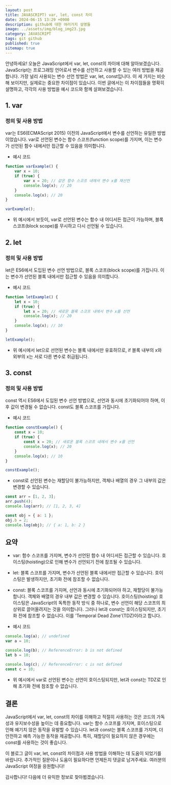 ```yaml
---
layout: post
title: JAVASCRIPT) var, let, const 차이
date: 2024-06-15 13:29 +0900
description: github에 대한 여러가지 설명들
image: ../assets/img/blog_img23.jpg
category: JAVASCRIPT
tags: git github
published: true
sitemap: true
---
```


안녕하세요! 오늘은 JavaScript에서 var, let, const의 차이에 대해 알아보겠습니다.
JavaScript는 프로그래밍 언어로서 변수를 선언하고 사용할 수 있는 여러 방법을 제공합니다. 가장 널리 사용되는 변수 선언 방법은 var, let, const입니다. 이 세 가지는 비슷해 보이지만, 실제로는 중요한 차이점이 있습니다. 이번 글에서는 이 차이점들을 명확히 설명하고, 각각의 사용 방법을 예시 코드와 함께 살펴보겠습니다.

## 1. var
### 정의 및 사용 방법
var는 ES6(ECMAScript 2015) 이전의 JavaScript에서 변수를 선언하는 유일한 방법이었습니다. var로 선언된 변수는 함수 스코프(function scope)를 가지며, 이는 변수가 선언된 함수 내에서만 접근할 수 있음을 의미합니다.

- 예시 코드

````javascript
function varExample() {
    var x = 10;
    if (true) {
        var x = 20; // 같은 함수 스코프 내에서 변수 x를 재선언
        console.log(x); // 20
    }
    console.log(x); // 20
}

varExample();
````

- 위 예시에서 보듯이, var로 선언된 변수는 함수 내 어디서든 접근이 가능하며, 블록 스코프(block scope)를 무시하고 다시 선언될 수 있습니다.

## 2. let
### 정의 및 사용 방법
let은 ES6에서 도입된 변수 선언 방법으로, 블록 스코프(block scope)를 가집니다. 이는 변수가 선언된 블록 내에서만 접근할 수 있음을 의미합니다.

- 예시 코드
````javascript
function letExample() {
    let x = 10;
    if (true) {
        let x = 20; // 새로운 블록 스코프 내에서 변수 x를 선언
        console.log(x); // 20
    }
    console.log(x); // 10
}

letExample();
````

- 위 예시에서 let으로 선언된 변수는 블록 내에서만 유효하므로, if 블록 내부의 x와 외부의 x는 서로 다른 변수로 취급됩니다.

## 3. const

### 정의 및 사용 방법

const 역시 ES6에서 도입된 변수 선언 방법으로, 선언과 동시에 초기화되어야 하며, 이후 값이 변경될 수 없습니다. const도 블록 스코프를 가집니다.

- 예시 코드
````javascript
function constExample() {
    const x = 10;
    if (true) {
        const x = 20; // 새로운 블록 스코프 내에서 변수 x를 선언
        console.log(x); // 20
    }
    console.log(x); // 10
}

constExample();
````

- const로 선언된 변수는 재할당이 불가능하지만, 객체나 배열의 경우 그 내부의 값은 변경할 수 있습니다.

````javascript
const arr = [1, 2, 3];
arr.push(4);
console.log(arr); // [1, 2, 3, 4]

const obj = { a: 1 };
obj.b = 2;
console.log(obj); // { a: 1, b: 2 }
````

## 요약

- var: 함수 스코프를 가지며, 변수가 선언된 함수 내 어디서든 접근할 수 있습니다. 호이스팅(hoisting)으로 인해 변수가 선언되기 전에 참조될 수 있습니다.
- let: 블록 스코프를 가지며, 변수가 선언된 블록 내에서만 접근할 수 있습니다. 호이스팅은 발생하지만, 초기화 전에 참조할 수 없습니다.
- const: 블록 스코프를 가지며, 선언과 동시에 초기화되어야 하고, 재할당이 불가능합니다. 객체와 배열의 경우 내부 값은 변경할 수 있습니다.
호이스팅(hoisting)
호이스팅은 JavaScript의 독특한 동작 방식 중 하나로, 변수 선언이 해당 스코프의 최상위로 끌어올려지는 것을 의미합니다. 그러나 let과 const는 호이스팅되지만, 초기화 전에 참조할 수 없습니다. 이를 'Temporal Dead Zone'(TDZ)이라고 합니다.

- 예시 코드

````javascript
console.log(a); // undefined
var a = 10;

console.log(b); // ReferenceError: b is not defined
let b = 10;

console.log(c); // ReferenceError: c is not defined
const c = 10;
````

- 위 예시에서 var로 선언된 변수는 선언이 호이스팅되지만, let과 const는 TDZ로 인해 초기화 전에 참조할 수 없습니다.

## 결론
JavaScript에서 var, let, const의 차이를 이해하고 적절히 사용하는 것은 코드의 가독성과 유지보수성을 높이는 데 중요합니다. var는 함수 스코프를 가지며, 호이스팅으로 인해 예기치 않은 동작을 유발할 수 있습니다. let과 const는 블록 스코프를 가지며, 더 안전하고 예측 가능한 동작을 제공합니다. 특히, 재할당이 필요하지 않은 경우에는 const를 사용하는 것이 좋습니다.    
    
이 블로그 글이 var, let, const의 차이점과 사용 방법을 이해하는 데 도움이 되었기를 바랍니다. 추가적인 질문이나 도움이 필요하다면 언제든지 댓글로 남겨주세요. 여러분의 JavaScript 여정을 응원합니다!    
    
감사합니다! 다음에 더 유익한 정보로 찾아뵙겠습니다.    




